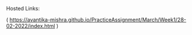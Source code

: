 
Hosted Links:

( https://avantika-mishra.github.io/PracticeAssignment/March/Week1/28-02-2022/index.html )
